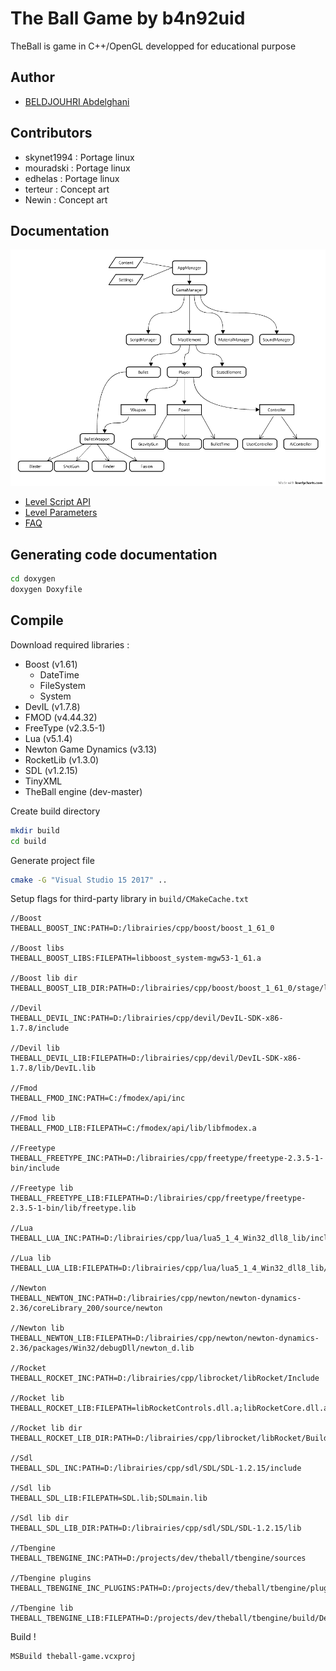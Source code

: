 # The Ball Game by b4n92uid

TheBall is game in C++/OpenGL developped for educational purpose

## Author

- [BELDJOUHRI Abdelghani](contact@beldjouhri-abdelghani.com)

## Contributors

- skynet1994 : Portage linux
- mouradski : Portage linux
- edhelas : Portage linux
- terteur : Concept art
- Newin : Concept art

## Documentation

![Flowchart](./docs/theball-flowchart.png)

- [Level Script API](./docs/script.md)
- [Level Parameters](./docs/map.md)
- [FAQ](./docs/faq.md)

## Generating code documentation

```bash
cd doxygen
doxygen Doxyfile
```

## Compile

Download required libraries :

- Boost (v1.61)
  - DateTime
  - FileSystem
  - System
- DevIL (v1.7.8)
- FMOD (v4.44.32)
- FreeType (v2.3.5-1)
- Lua (v5.1.4)
- Newton Game Dynamics (v3.13)
- RocketLib (v1.3.0)
- SDL (v1.2.15)
- TinyXML
- TheBall engine (dev-master)

Create build directory

```sh
mkdir build
cd build
```

Generate project file

```sh
cmake -G "Visual Studio 15 2017" ..
```

Setup flags for third-party library in `build/CMakeCache.txt`

```
//Boost
THEBALL_BOOST_INC:PATH=D:/librairies/cpp/boost/boost_1_61_0

//Boost libs
THEBALL_BOOST_LIBS:FILEPATH=libboost_system-mgw53-1_61.a

//Boost lib dir
THEBALL_BOOST_LIB_DIR:PATH=D:/librairies/cpp/boost/boost_1_61_0/stage/lib

//Devil
THEBALL_DEVIL_INC:PATH=D:/librairies/cpp/devil/DevIL-SDK-x86-1.7.8/include

//Devil lib
THEBALL_DEVIL_LIB:FILEPATH=D:/librairies/cpp/devil/DevIL-SDK-x86-1.7.8/lib/DevIL.lib

//Fmod
THEBALL_FMOD_INC:PATH=C:/fmodex/api/inc

//Fmod lib
THEBALL_FMOD_LIB:FILEPATH=C:/fmodex/api/lib/libfmodex.a

//Freetype
THEBALL_FREETYPE_INC:PATH=D:/librairies/cpp/freetype/freetype-2.3.5-1-bin/include

//Freetype lib
THEBALL_FREETYPE_LIB:FILEPATH=D:/librairies/cpp/freetype/freetype-2.3.5-1-bin/lib/freetype.lib

//Lua
THEBALL_LUA_INC:PATH=D:/librairies/cpp/lua/lua5_1_4_Win32_dll8_lib/include

//Lua lib
THEBALL_LUA_LIB:FILEPATH=D:/librairies/cpp/lua/lua5_1_4_Win32_dll8_lib/lua51.lib

//Newton
THEBALL_NEWTON_INC:PATH=D:/librairies/cpp/newton/newton-dynamics-2.36/coreLibrary_200/source/newton

//Newton lib
THEBALL_NEWTON_LIB:FILEPATH=D:/librairies/cpp/newton/newton-dynamics-2.36/packages/Win32/debugDll/newton_d.lib

//Rocket
THEBALL_ROCKET_INC:PATH=D:/librairies/cpp/librocket/libRocket/Include

//Rocket lib
THEBALL_ROCKET_LIB:FILEPATH=libRocketControls.dll.a;libRocketCore.dll.a;libRocketDebugger.dll.a

//Rocket lib dir
THEBALL_ROCKET_LIB_DIR:PATH=D:/librairies/cpp/librocket/libRocket/Build/msys.debug

//Sdl
THEBALL_SDL_INC:PATH=D:/librairies/cpp/sdl/SDL/SDL-1.2.15/include

//Sdl lib
THEBALL_SDL_LIB:FILEPATH=SDL.lib;SDLmain.lib

//Sdl lib dir
THEBALL_SDL_LIB_DIR:PATH=D:/librairies/cpp/sdl/SDL/SDL-1.2.15/lib

//Tbengine
THEBALL_TBENGINE_INC:PATH=D:/projects/dev/theball/tbengine/sources

//Tbengine plugins
THEBALL_TBENGINE_INC_PLUGINS:PATH=D:/projects/dev/theball/tbengine/plugins

//Tbengine lib
THEBALL_TBENGINE_LIB:FILEPATH=D:/projects/dev/theball/tbengine/build/Debug/tbengine.lib
```

Build !

```bash
MSBuild theball-game.vcxproj
```
